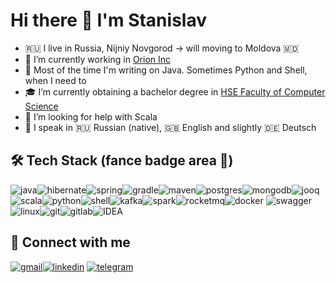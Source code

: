 # Hi there 👋 I'm Stanislav

- 🇷🇺 I live in Russia, Nijniy Novgorod -> will moving to Moldova 🇲🇩
- 🔭 I’m currently working in [Orion Inc](https://www.orioninc.com/) 
- 🌱 Most of the time I'm writing on Java. Sometimes Python and Shell, when I need to
- 🎓 I’m currently obtaining a bachelor degree in [HSE Faculty of Computer Science](https://nnov.hse.ru/en/ba/se/)
- 🤔 I’m looking for help with Scala
- 🎤 I speak in 🇷🇺 Russian (native), 🇬🇧 English and slightly 🇩🇪 Deutsch 

## 🛠 Tech Stack (fance badge area 🤪)

![java](https://img.shields.io/badge/java-%23FFFFFF.svg?&style=for-the-badge&logo=java&logoColor=red)![hibernate](https://img.shields.io/badge/hibernate-%23BFAF7E.svg?&style=for-the-badge&logo=hibernate&logoColor=white)![spring](https://img.shields.io/badge/spring%20-%236DB33F.svg?&style=for-the-badge&logo=spring&logoColor=white)![gradle](https://img.shields.io/badge/gradle%20-%2314354C.svg?style=for-the-badge&logo=gradle)![maven](https://img.shields.io/badge/Maven-C71A36?style=for-the-badge&logo=apache-maven)![postgres](https://img.shields.io/badge/postgres-%23316192.svg?&style=for-the-badge&logo=postgresql&logoColor=white)![mongodb](https://img.shields.io/badge/MongoDB-%234ea94b.svg?&style=for-the-badge&logo=mongodb&logoColor=white)![jooq](https://img.shields.io/badge/jooq-%23000000.svg?&style=for-the-badge&logo=jooq&logoColor=white)![scala](https://img.shields.io/badge/scala-%23DC322F.svg?&style=for-the-badge&logo=scala&logoColor=white)![python](https://img.shields.io/badge/python-%233776AB.svg?&style=for-the-badge&logo=python&logoColor=white)![shell](https://img.shields.io/badge/shell_script%20-%23121011.svg?&style=for-the-badge&logo=gnu-bash&logoColor=white)![kafka](https://img.shields.io/badge/kafka-%23000000.svg?&style=for-the-badge&logo=apache-kafka&logoColor=white)![spark](https://img.shields.io/badge/spark-%23E25A1C.svg?&style=for-the-badge&logo=apache-spark&logoColor=white)![rocketmq](https://img.shields.io/badge/rocketmq-%23D77310.svg?&style=for-the-badge&logo=apache-rocketmq&logoColor=white)![docker](https://img.shields.io/badge/docker-%232496ED.svg?&style=for-the-badge&logo=docker&logoColor=white) ![swagger](https://img.shields.io/badge/swagger-%2385EA2D.svg?&style=for-the-badge&logo=swagger&logoColor=black)![linux](https://img.shields.io/badge/linux-000000?logo=linux&logoColor=white&style=for-the-badge&logoColor=white)![git](https://img.shields.io/badge/git%20-%23F05033.svg?&style=for-the-badge&logo=git&logoColor=white)![gitlab](https://img.shields.io/badge/gitlab-%23330f63.svg?&style=for-the-badge&logo=gitlab&logoColor=white)![IDEA](https://img.shields.io/badge/idea-%23000000.svg?&style=for-the-badge&logo=intellij-idea&logoColor=white)

## 🤝 Connect with me

[![gmail](https://img.shields.io/badge/gmail-D14836?&style=for-the-badge&logo=gmail&logoColor=white)](mailto:stanis.stoyanov@gmail.com)[![linkedin](https://img.shields.io/badge/linkedin%20-%230077B5.svg?&style=for-the-badge&logo=linkedin&logoColor=white)](https://www.linkedin.com/in/ssstoyanov) [![telegram](https://img.shields.io/badge/telegram%20-%230077B5.svg?&style=for-the-badge&logo=telegram&logoColor=white)](https://t.me/slowslav) 
